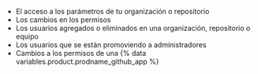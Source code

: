 * El acceso a los parámetros de tu organización o repositorio
* Los cambios en los permisos
* Los usuarios agregados o eliminados en una organización, repositorio o equipo
* Los usuarios que se están promoviendo a administradores
* Cambios a los permisos de una {% data variables.product.prodname_github_app %}
